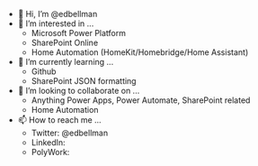 - 👋 Hi, I’m @edbellman
- 👀 I’m interested in ...  
  - Microsoft Power Platform
  - SharePoint Online
  - Home Automation (HomeKit/Homebridge/Home Assistant)
- 🌱 I’m currently learning ...
  - Github
  - SharePoint JSON formatting
- 💞️ I’m looking to collaborate on ...
  - Anything Power Apps, Power Automate, SharePoint related
  - Home Automation
- 📫 How to reach me ...
  - Twitter: @edbellman
  - LinkedIn: 
  - PolyWork: 

<!---
edbellman/edbellman is a ✨ special ✨ repository because its `README.md` (this file) appears on your GitHub profile.
You can click the Preview link to take a look at your changes.
--->
